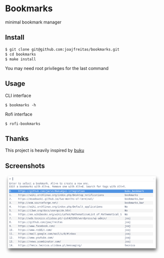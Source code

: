 # Bookmarks

minimal bookmark manager

## Install
	$ git clone git@github.com:joajfreitas/bookmarks.git
	$ cd bookmarks
	$ make install

You may need root privileges for the last command

## Usage
CLI interface

	$ bookmarks -h

Rofi interface

	$ rofi-bookmarks

## Thanks
This project is heavily inspired by [buku](https://github.com/jarun/Buku)

## Screenshots
![bookmarks screenshot](./showcase.png)



